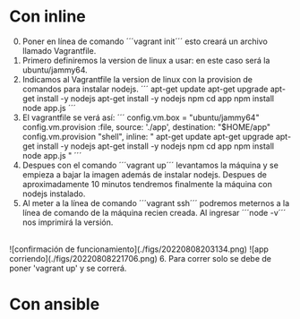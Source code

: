 # Con inline
0. Poner en línea de comando ´´´vagrant init´´´ esto creará un archivo llamado Vagrantfile.
1. Primero definiremos la version de linux a usar: en este caso será la ubuntu/jammy64.
2. Indicamos al Vagrantfile la version de linux con la provision de comandos para instalar nodejs.
´´´
apt-get update
apt-get upgrade
apt-get install -y nodejs 
apt-get install -y nodejs npm
cd app 
npm install
node app.js
´´´
3. El vagrantfile se verá así:
´´´
config.vm.box = "ubuntu/jammy64"
  config.vm.provision :file, source: './app', destination: "$HOME/app"
  config.vm.provision "shell",
    inline: "
    apt-get update
    apt-get upgrade
    apt-get install -y nodejs 
    apt-get install -y nodejs npm
    cd app 
    npm install
    node app.js
    "
´´´
4. Despues con el comando ´´´vagrant up´´´ levantamos la máquina y se empieza a bajar la imagen además de instalar nodejs. Despues de aproximadamente 10 minutos tendremos finalmente la máquina con nodejs instalado.
5. Al meter a la línea de comando ´´´vagrant ssh´´´ podremos meternos a la línea de comando de la máquina recien creada. Al ingresar ´´´node -v´´´ nos imprimirá la versión.
<br>
![confirmación de funcionamiento](./figs/20220808203134.png)
![app corriendo](./figs/20220808221706.png)
6. Para correr solo se debe de poner 'vagrant up' y se correrá.


# Con ansible
